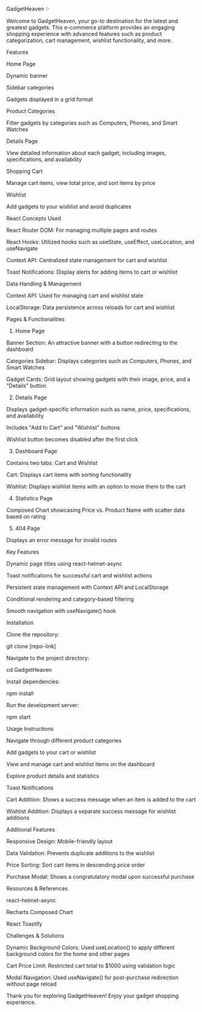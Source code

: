 GadgetHeaven ✨

Welcome to GadgetHeaven, your go-to destination for the latest and greatest gadgets. This e-commerce platform provides an engaging shopping experience with advanced features such as product categorization, cart management, wishlist functionality, and more.

Features

Home Page

Dynamic banner

Sidebar categories

Gadgets displayed in a grid format

Product Categories

Filter gadgets by categories such as Computers, Phones, and Smart Watches

Details Page

View detailed information about each gadget, including images, specifications, and availability

Shopping Cart

Manage cart items, view total price, and sort items by price

Wishlist

Add gadgets to your wishlist and avoid duplicates

React Concepts Used

React Router DOM: For managing multiple pages and routes

React Hooks: Utilized hooks such as useState, useEffect, useLocation, and useNavigate

Context API: Centralized state management for cart and wishlist

Toast Notifications: Display alerts for adding items to cart or wishlist

Data Handling & Management

Context API: Used for managing cart and wishlist state

LocalStorage: Data persistence across reloads for cart and wishlist

Pages & Functionalities

1. Home Page

Banner Section: An attractive banner with a button redirecting to the dashboard

Categories Sidebar: Displays categories such as Computers, Phones, and Smart Watches

Gadget Cards: Grid layout showing gadgets with their image, price, and a "Details" button

2. Details Page

Displays gadget-specific information such as name, price, specifications, and availability

Includes "Add to Cart" and "Wishlist" buttons

Wishlist button becomes disabled after the first click

3. Dashboard Page

Contains two tabs: Cart and Wishlist

Cart: Displays cart items with sorting functionality

Wishlist: Displays wishlist items with an option to move them to the cart

4. Statistics Page

Composed Chart showcasing Price vs. Product Name with scatter data based on rating

5. 404 Page

Displays an error message for invalid routes

Key Features

Dynamic page titles using react-helmet-async

Toast notifications for successful cart and wishlist actions

Persistent state management with Context API and LocalStorage

Conditional rendering and category-based filtering

Smooth navigation with useNavigate() hook

Installation

Clone the repository:

git clone [repo-link]

Navigate to the project directory:

cd GadgetHeaven

Install dependencies:

npm install

Run the development server:

npm start

Usage Instructions

Navigate through different product categories

Add gadgets to your cart or wishlist

View and manage cart and wishlist items on the dashboard

Explore product details and statistics

Toast Notifications

Cart Addition: Shows a success message when an item is added to the cart

Wishlist Addition: Displays a separate success message for wishlist additions

Additional Features

Responsive Design: Mobile-friendly layout

Data Validation: Prevents duplicate additions to the wishlist

Price Sorting: Sort cart items in descending price order

Purchase Modal: Shows a congratulatory modal upon successful purchase

Resources & References

react-helmet-async

Recharts Composed Chart

React Toastify

Challenges & Solutions

Dynamic Background Colors: Used useLocation() to apply different background colors for the home and other pages

Cart Price Limit: Restricted cart total to $1000 using validation logic

Modal Navigation: Used useNavigate() for post-purchase redirection without page reload

Thank you for exploring GadgetHeaven! Enjoy your gadget shopping experience.

